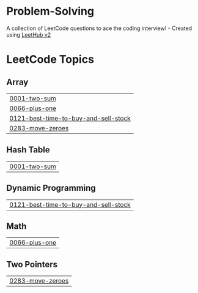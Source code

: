 # Problem-Solving
A collection of LeetCode questions to ace the coding interview! - Created using [LeetHub v2](https://github.com/arunbhardwaj/LeetHub-2.0)

<!---LeetCode Topics Start-->
# LeetCode Topics
## Array
|  |
| ------- |
| [0001-two-sum](https://github.com/shubham05116/Problem-Solving/tree/master/0001-two-sum) |
| [0066-plus-one](https://github.com/shubham05116/Problem-Solving/tree/master/0066-plus-one) |
| [0121-best-time-to-buy-and-sell-stock](https://github.com/shubham05116/Problem-Solving/tree/master/0121-best-time-to-buy-and-sell-stock) |
| [0283-move-zeroes](https://github.com/shubham05116/Problem-Solving/tree/master/0283-move-zeroes) |
## Hash Table
|  |
| ------- |
| [0001-two-sum](https://github.com/shubham05116/Problem-Solving/tree/master/0001-two-sum) |
## Dynamic Programming
|  |
| ------- |
| [0121-best-time-to-buy-and-sell-stock](https://github.com/shubham05116/Problem-Solving/tree/master/0121-best-time-to-buy-and-sell-stock) |
## Math
|  |
| ------- |
| [0066-plus-one](https://github.com/shubham05116/Problem-Solving/tree/master/0066-plus-one) |
## Two Pointers
|  |
| ------- |
| [0283-move-zeroes](https://github.com/shubham05116/Problem-Solving/tree/master/0283-move-zeroes) |
<!---LeetCode Topics End-->